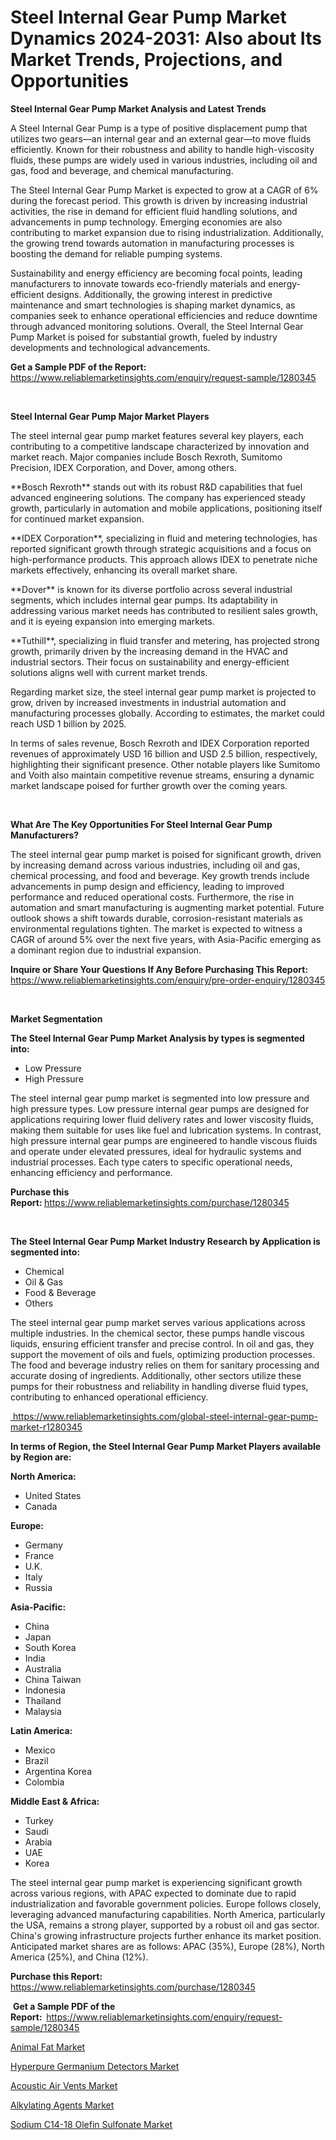 <p><h1>Steel Internal Gear Pump Market Dynamics 2024-2031: Also about Its Market Trends, Projections, and Opportunities</h1></p><p><strong>Steel Internal Gear Pump Market Analysis and Latest Trends</strong></p>
<p><p>A Steel Internal Gear Pump is a type of positive displacement pump that utilizes two gears—an internal gear and an external gear—to move fluids efficiently. Known for their robustness and ability to handle high-viscosity fluids, these pumps are widely used in various industries, including oil and gas, food and beverage, and chemical manufacturing.</p><p>The Steel Internal Gear Pump Market is expected to grow at a CAGR of 6% during the forecast period. This growth is driven by increasing industrial activities, the rise in demand for efficient fluid handling solutions, and advancements in pump technology. Emerging economies are also contributing to market expansion due to rising industrialization. Additionally, the growing trend towards automation in manufacturing processes is boosting the demand for reliable pumping systems. </p><p>Sustainability and energy efficiency are becoming focal points, leading manufacturers to innovate towards eco-friendly materials and energy-efficient designs. Additionally, the growing interest in predictive maintenance and smart technologies is shaping market dynamics, as companies seek to enhance operational efficiencies and reduce downtime through advanced monitoring solutions. Overall, the Steel Internal Gear Pump Market is poised for substantial growth, fueled by industry developments and technological advancements.</p></p>
<p><strong>Get a Sample PDF of the Report:&nbsp;</strong> <a href="https://www.reliablemarketinsights.com/enquiry/request-sample/1280345?utm_campaign=1383&utm_medium=2&utm_source=Github&utm_content=ia&utm_term=03102024&utm_id=steel-internal-gear-pump">https://www.reliablemarketinsights.com/enquiry/request-sample/1280345</a></p>
<p>&nbsp;</p>
<p><strong>Steel Internal Gear Pump Major Market Players</strong></p>
<p><p>The steel internal gear pump market features several key players, each contributing to a competitive landscape characterized by innovation and market reach. Major companies include Bosch Rexroth, Sumitomo Precision, IDEX Corporation, and Dover, among others.</p><p>**Bosch Rexroth** stands out with its robust R&D capabilities that fuel advanced engineering solutions. The company has experienced steady growth, particularly in automation and mobile applications, positioning itself for continued market expansion.</p><p>**IDEX Corporation**, specializing in fluid and metering technologies, has reported significant growth through strategic acquisitions and a focus on high-performance products. This approach allows IDEX to penetrate niche markets effectively, enhancing its overall market share.</p><p>**Dover** is known for its diverse portfolio across several industrial segments, which includes internal gear pumps. Its adaptability in addressing various market needs has contributed to resilient sales growth, and it is eyeing expansion into emerging markets.</p><p>**Tuthill**, specializing in fluid transfer and metering, has projected strong growth, primarily driven by the increasing demand in the HVAC and industrial sectors. Their focus on sustainability and energy-efficient solutions aligns well with current market trends.</p><p>Regarding market size, the steel internal gear pump market is projected to grow, driven by increased investments in industrial automation and manufacturing processes globally. According to estimates, the market could reach USD 1 billion by 2025.</p><p>In terms of sales revenue, Bosch Rexroth and IDEX Corporation reported revenues of approximately USD 16 billion and USD 2.5 billion, respectively, highlighting their significant presence. Other notable players like Sumitomo and Voith also maintain competitive revenue streams, ensuring a dynamic market landscape poised for further growth over the coming years.</p></p>
<p>&nbsp;</p>
<p><strong>What Are The Key Opportunities For Steel Internal Gear Pump Manufacturers?</strong></p>
<p><p>The steel internal gear pump market is poised for significant growth, driven by increasing demand across various industries, including oil and gas, chemical processing, and food and beverage. Key growth trends include advancements in pump design and efficiency, leading to improved performance and reduced operational costs. Furthermore, the rise in automation and smart manufacturing is augmenting market potential. Future outlook shows a shift towards durable, corrosion-resistant materials as environmental regulations tighten. The market is expected to witness a CAGR of around 5% over the next five years, with Asia-Pacific emerging as a dominant region due to industrial expansion.</p></p>
<p><strong>Inquire or Share Your Questions If Any Before Purchasing This Report:</strong> <a href="https://www.reliablemarketinsights.com/enquiry/pre-order-enquiry/1280345?utm_campaign=1383&utm_medium=2&utm_source=Github&utm_content=ia&utm_term=03102024&utm_id=steel-internal-gear-pump">https://www.reliablemarketinsights.com/enquiry/pre-order-enquiry/1280345</a></p>
<p>&nbsp;</p>
<p><strong>Market Segmentation</strong></p>
<p><strong>The Steel Internal Gear Pump Market Analysis by types is segmented into:</strong></p>
<p><ul><li>Low Pressure</li><li>High Pressure</li></ul></p>
<p><p>The steel internal gear pump market is segmented into low pressure and high pressure types. Low pressure internal gear pumps are designed for applications requiring lower fluid delivery rates and lower viscosity fluids, making them suitable for uses like fuel and lubrication systems. In contrast, high pressure internal gear pumps are engineered to handle viscous fluids and operate under elevated pressures, ideal for hydraulic systems and industrial processes. Each type caters to specific operational needs, enhancing efficiency and performance.</p></p>
<p><strong>Purchase this Report:&nbsp;</strong><a href="https://www.reliablemarketinsights.com/purchase/1280345?utm_campaign=1383&utm_medium=2&utm_source=Github&utm_content=ia&utm_term=03102024&utm_id=steel-internal-gear-pump">https://www.reliablemarketinsights.com/purchase/1280345</a></p>
<p>&nbsp;</p>
<p><strong>The Steel Internal Gear Pump Market Industry Research by Application is segmented into:</strong></p>
<p><ul><li>Chemical</li><li>Oil & Gas</li><li>Food & Beverage</li><li>Others</li></ul></p>
<p><p>The steel internal gear pump market serves various applications across multiple industries. In the chemical sector, these pumps handle viscous liquids, ensuring efficient transfer and precise control. In oil and gas, they support the movement of oils and fuels, optimizing production processes. The food and beverage industry relies on them for sanitary processing and accurate dosing of ingredients. Additionally, other sectors utilize these pumps for their robustness and reliability in handling diverse fluid types, contributing to enhanced operational efficiency.</p></p>
<p><a href="https://www.reliablemarketinsights.com/global-steel-internal-gear-pump-market-r1280345?utm_campaign=1383&utm_medium=2&utm_source=Github&utm_content=ia&utm_term=03102024&utm_id=steel-internal-gear-pump">&nbsp;https://www.reliablemarketinsights.com/global-steel-internal-gear-pump-market-r1280345</a></p>
<p><strong>In terms of Region, the Steel Internal Gear Pump Market Players available by Region are:</strong></p>
<p>
    <p> <strong> North America: </strong>
        <ul>
            <li>United States</li>
            <li>Canada</li>
        </ul>
        </p> 
    <p> <strong> Europe: </strong>
        <ul>
            <li>Germany</li>
            <li>France</li>
            <li>U.K.</li>
            <li>Italy</li>
            <li>Russia</li>
        </ul>
        </p> 
    <p> <strong> Asia-Pacific: </strong>
        <ul>
            <li>China</li>
            <li>Japan</li>
            <li>South Korea</li>
            <li>India</li>
            <li>Australia</li>
            <li>China Taiwan</li>
            <li>Indonesia</li>
            <li>Thailand</li>
            <li>Malaysia</li>
        </ul>
        </p> 
    <p> <strong> Latin America: </strong>
        <ul>
            <li>Mexico</li>
            <li>Brazil</li>
            <li>Argentina Korea</li>
            <li>Colombia</li>
        </ul>
        </p> 
    <p> <strong> Middle East & Africa: </strong>
        <ul>
            <li>Turkey</li>
            <li>Saudi</li>
            <li>Arabia</li>
            <li>UAE</li>
            <li>Korea</li>
        </ul>
    </p>
    </p>
<p><p>The steel internal gear pump market is experiencing significant growth across various regions, with APAC expected to dominate due to rapid industrialization and favorable government policies. Europe follows closely, leveraging advanced manufacturing capabilities. North America, particularly the USA, remains a strong player, supported by a robust oil and gas sector. China's growing infrastructure projects further enhance its market position. Anticipated market shares are as follows: APAC (35%), Europe (28%), North America (25%), and China (12%).</p></p>
<p><strong>Purchase this Report: </strong><a href="https://www.reliablemarketinsights.com/purchase/1280345?utm_campaign=1383&utm_medium=2&utm_source=Github&utm_content=ia&utm_term=03102024&utm_id=steel-internal-gear-pump">https://www.reliablemarketinsights.com/purchase/1280345</a></p>
<p>&nbsp;<strong>Get a Sample PDF of the Report:&nbsp;&nbsp;</strong><a href="https://www.reliablemarketinsights.com/enquiry/request-sample/1280345?utm_campaign=1383&utm_medium=2&utm_source=Github&utm_content=ia&utm_term=03102024&utm_id=steel-internal-gear-pump">https://www.reliablemarketinsights.com/enquiry/request-sample/1280345</a></p>
<p><strong></strong></p>
<p><p><a href="https://www.linkedin.com/pulse/animal-fat-market-overview-regional-outlook-competitive-strategies-89zze?utm_campaign=1383&utm_medium=2&utm_source=Github&utm_content=ia&utm_term=03102024&utm_id=steel-internal-gear-pump">Animal Fat Market</a></p><p><a href="https://issuu.com/reportprime-2/docs/hyperpure-germanium-detectors-marke_0a457d66a585dd?utm_campaign=1383&utm_medium=2&utm_source=Github&utm_content=ia&utm_term=03102024&utm_id=steel-internal-gear-pump">Hyperpure Germanium Detectors Market</a></p><p><a href="https://www.linkedin.com/pulse/what-influencing-future-acoustic-air-vents-market-insights-growth-aflye?utm_campaign=1383&utm_medium=2&utm_source=Github&utm_content=ia&utm_term=03102024&utm_id=steel-internal-gear-pump">Acoustic Air Vents Market</a></p><p><a href="https://www.linkedin.com/pulse/alkylating-agents-market-outlook-complete-industry-analysis-7q6gf?trackingId=0QQz0oB8QHmTZ7E8eZYdGg%3D%3D&utm_campaign=1383&utm_medium=2&utm_source=Github&utm_content=ia&utm_term=03102024&utm_id=steel-internal-gear-pump">Alkylating Agents Market</a></p><p><a href="https://issuu.com/reportprime-2/docs/sodium-c14-18-olefin-sulfonate-mark_0752e74b7b59ff?utm_campaign=1383&utm_medium=2&utm_source=Github&utm_content=ia&utm_term=03102024&utm_id=steel-internal-gear-pump">Sodium C14-18 Olefin Sulfonate Market</a></p></p>